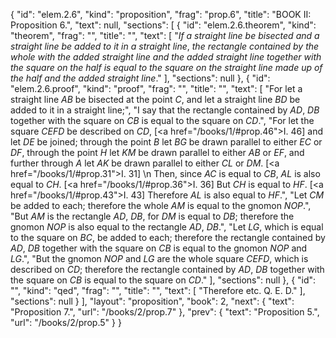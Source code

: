 {
  "id": "elem.2.6",
  "kind": "proposition",
  "frag": "prop.6",
  "title": "BOOK II: Proposition 6.",
  "text": null,
  "sections": [
    {
      "id": "elem.2.6.theorem",
      "kind": "theorem",
      "frag": "",
      "title": "",
      "text": [
        "<var>If a straight line be bisected and a straight line be added to it in a straight line</var>, <var>the rectangle contained by the whole with the added straight line and the added straight line together with the square on the half is equal to the square on the straight line made up of the half and the added straight line</var>."
      ],
      "sections": null
    },
    {
      "id": "elem.2.6.proof",
      "kind": "proof",
      "frag": "",
      "title": "",
      "text": [
        "For let a straight line <var>AB</var> be bisected at the point <var>C</var>, and let a straight line <var>BD</var> be added to it in a straight line;",
        "I say that the rectangle contained by <var>AD</var>, <var>DB</var> together with the square on <var>CB</var> is equal to the square on <var>CD</var>.",
        "For let the square <var>CEFD</var> be described on <var>CD</var>, [<a href=\"/books/1/#prop.46\">I. 46</a>] and let <var>DE</var> be joined; through the point <var>B</var> let <var>BG</var> be drawn parallel to either <var>EC</var> or <var>DF</var>, through the point <var>H</var> let <var>KM</var> be drawn parallel to either <var>AB</var> or <var>EF</var>, and further through <var>A</var> let <var>AK</var> be drawn parallel to either <var>CL</var> or <var>DM</var>. [<a href=\"/books/1/#prop.31\">I. 31</a>] \n       Then, since <var>AC</var> is equal to <var>CB</var>, <var>AL</var> is also equal to <var>CH</var>. [<a href=\"/books/1/#prop.36\">I. 36</a>] But <var>CH</var> is equal to <var>HF</var>. [<a href=\"/books/1/#prop.43\">I. 43</a>] Therefore <var>AL</var> is also equal to <var>HF</var>.",
        "Let <var>CM</var> be added to each; therefore the whole <var>AM</var> is equal to the gnomon <var>NOP</var>.",
        "But <var>AM</var> is the rectangle <var>AD</var>, <var>DB</var>, for <var>DM</var> is equal to <var>DB</var>; therefore the gnomon <var>NOP</var> is also equal to the rectangle <var>AD</var>, <var>DB</var>.",
        "Let <var>LG</var>, which is equal to the square on <var>BC</var>, be added to each; therefore the rectangle contained by <var>AD</var>, <var>DB</var> together with the square on <var>CB</var> is equal to the gnomon <var>NOP</var> and <var>LG</var>.",
        "But the gnomon <var>NOP</var> and <var>LG</var> are the whole square <var>CEFD</var>, which is described on <var>CD</var>; therefore the rectangle contained by <var>AD</var>, <var>DB</var> together with the square on <var>CB</var> is equal to the square on <var>CD</var>."
      ],
      "sections": null
    },
    {
      "id": "",
      "kind": "qed",
      "frag": "",
      "title": "",
      "text": [
        "Therefore etc. Q. E. D."
      ],
      "sections": null
    }
  ],
  "layout": "proposition",
  "book": 2,
  "next": {
    "text": "Proposition 7.",
    "url": "/books/2/prop.7"
  },
  "prev": {
    "text": "Proposition 5.",
    "url": "/books/2/prop.5"
  }
}
